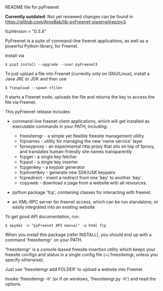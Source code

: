 README file for pyFreenet

**Currently outdated**: Not yet reviewed changes can be found in 
<https://github.com/ArneBab/lib-pyFreenet-staging/tree/py3>.

fcpVersion = "0.3.4"


PyFreenet is a suite of command-line freenet applications, as well as a
powerful Python library, for Freenet.


Install via 

    $ pip3 install --upgrade --user pyFreenet3


To just upload a file into Freenet (currently only on GNU/Linux), install a Java JRE or JDK and then use

    $ fcpupload --spawn <file>

It starts a Freenet node, uploads the file and returns the key to access the file via Freenet.


This pyFreenet release includes:

 - command-line freenet client applications, which will get installed as
   executable commands in your PATH, including:

     - freesitemgr - a simple yet flexible freesite management utility
     - fcpnames - utility for managing the new 'name service' layer
     - fproxyproxy - an experimental http proxy that sits on top of
       fproxy, and translates human-friendly site names transparently
     - fcpget - a single key fetcher
     - fcpput - a single key inserter
     - fcpgenkey - a keypair generator
     - fcpinvertkey - generate new SSK/USK keypairs
     - fcpredirect - insert a redirect from one 'key' to another 'key'.
     - copyweb - download a page from a website with all resources.

 - python package 'fcp', containing classes for interacting with freenet.

 - an XML-RPC server for freenet access, which can be run standalone, or
   easily integrated into an existing website

To get good API documentation, run:

    $ epydoc -n "pyFreenet API manual" -o html fcp

When you install this package (refer INSTALL), you should 
end up with a command 'freesitemgr' on your PATH.

'freesitemgr' is a console-based freesite insertion utility
which keeps your freesite configs and status in a single
config file (~/.freesitemgr, unless you specify otherwise).

Just use 'freesitemgr add FOLDER' to upload a website into Freenet.

Invoke 'freesitemgr -h' (or if on windows, 'freesitemgr.py -h')
and read the options.

